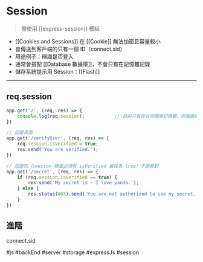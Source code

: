 # Session
> 需使用 [[express-session]] 模組
- [[Cookies and Sessions]] 在 [[Cookie]] 無法加密且容量較小
- 會傳送到客戶端的只有一個 ID（connect.sid）
- 用途例子：辨識是否登入
- 通常會搭配 [[Database 數據庫]]，不會只有在記憶體記錄
- 儲存系統提示用 Session：[[Flash]]

---

## req.session
```js
app.get('/', (req, res) => {
	console.log(req.session);			// 目前只有存在伺服器記憶體，伺服器關掉就會清空
})

// 認證頁面
app.get('/verifyUser', (req, res) => {
	req.session.isVerified = true;
	res.send('You are verified.');
})

// 認證完（seesion 裡面必須有 isVerified 屬性為 true）才能看到
app.get('/secret', (req, res) => {
	if (req.session.isVerified == true) {
		res.send('My secret is - I love panda.');
	} else {
		res.status(403).send('You are not authorized to see my secret.')
	}
})

```
## 進階
connect.sid


#js #backEnd #server #storage #expressJs #session